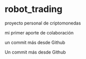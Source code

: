 # robot_trading
proyecto personal de criptomonedas

mi primer aporte de colaboración

un commit más desde Github

Un commit más desde Github
